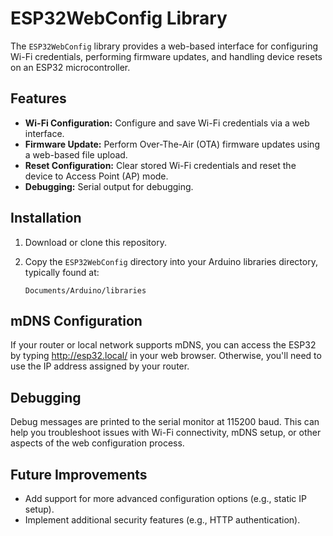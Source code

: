 # ESP32WebConfig Library

The `ESP32WebConfig` library provides a web-based interface for configuring Wi-Fi credentials, performing firmware updates, and handling device resets on an ESP32 microcontroller.

## Features

- **Wi-Fi Configuration:** Configure and save Wi-Fi credentials via a web interface.
- **Firmware Update:** Perform Over-The-Air (OTA) firmware updates using a web-based file upload.
- **Reset Configuration:** Clear stored Wi-Fi credentials and reset the device to Access Point (AP) mode.
- **Debugging:** Serial output for debugging.

## Installation

1. Download or clone this repository.
2. Copy the `ESP32WebConfig` directory into your Arduino libraries directory, typically found at:

   ```plaintext
   Documents/Arduino/libraries
## mDNS Configuration

If your router or local network supports mDNS, you can access the ESP32 by typing http://esp32.local/ in your web browser. Otherwise, you'll need to use the IP address assigned by your router.

## Debugging

Debug messages are printed to the serial monitor at 115200 baud. This can help you troubleshoot issues with Wi-Fi connectivity, mDNS setup, or other aspects of the web configuration process.

## Future Improvements

- Add support for more advanced configuration options (e.g., static IP setup).
- Implement additional security features (e.g., HTTP authentication).
